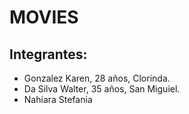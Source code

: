 # MOVIES
## Integrantes:
 - Gonzalez Karen, 28 años, Clorinda.
 - Da Silva Walter, 35 años, San Miguiel.
 - Nahiara Stefania